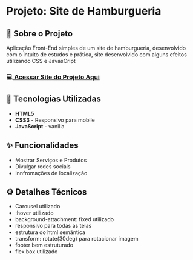 <h1>Projeto: Site de Hamburgueria</h1>

<h2>📌 Sobre o Projeto</h2>

<p>Aplicação Front-End simples de um site de hamburgueria, desenvolvido com o intuito de estudos e prática, site desenvolvido com alguns efeitos utilizando CSS e JavasCript</p>

<h3>💻<a href="https://deangelleses.github.io/site_de_uma_hamburgueria_ficticio-HTML-CSS-JavaScript/" target="_blank"> Acessar Site do Projeto Aqui</a></h3>

<h2>🚀 Tecnologias Utilizadas</h2>
<ul>
  <li><b>HTML5</b></li>
  <li><b>CSS3</b> - Responsivo para mobile</li>
  <li><b>JavaScript</b> - vanilla</li>
</ul>

<h2>✨ Funcionalidades</h2>
<ul>
  <li>Mostrar Serviços e Produtos</li>
  <li>Divulgar redes sociais</li>
  <li>Innfromações de localização</li>
</ul>

<h2>⚙️ Detalhes Técnicos</h2>
<ul>
  <li>Carousel utilizado</li>
  <li>:hover utilizado</li>
  <li>background-attachment: fixed utilizado</li>
  <li>responsivo para todas as telas</li>
  <li>estrutura do html semântica</li>
  <li>transform: rotate(30deg) para rotacionar imagem</li>
  <li>footer bem estruturado</li>
  <li>flex box utilizado</li>
</ul>
